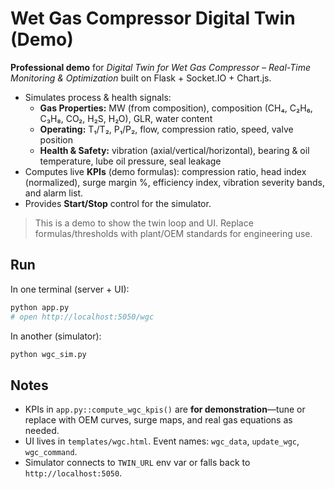 
# Wet Gas Compressor Digital Twin (Demo)

**Professional demo** for *Digital Twin for Wet Gas Compressor – Real-Time Monitoring & Optimization* built on Flask + Socket.IO + Chart.js.

- Simulates process & health signals:
  - **Gas Properties:** MW (from composition), composition (CH₄, C₂H₆, C₃H₈, CO₂, H₂S, H₂O), GLR, water content
  - **Operating:** T₁/T₂, P₁/P₂, flow, compression ratio, speed, valve position
  - **Health & Safety:** vibration (axial/vertical/horizontal), bearing & oil temperature, lube oil pressure, seal leakage
- Computes live **KPIs** (demo formulas): compression ratio, head index (normalized), surge margin %, efficiency index, vibration severity bands, and alarm list.
- Provides **Start/Stop** control for the simulator.

> This is a demo to show the twin loop and UI. Replace formulas/thresholds with plant/OEM standards for engineering use.

## Run

In one terminal (server + UI):
```bash
python app.py
# open http://localhost:5050/wgc
```

In another (simulator):
```bash
python wgc_sim.py
```

## Notes

- KPIs in `app.py::compute_wgc_kpis()` are **for demonstration**—tune or replace with OEM curves, surge maps, and real gas equations as needed.
- UI lives in `templates/wgc.html`. Event names: `wgc_data`, `update_wgc`, `wgc_command`.
- Simulator connects to `TWIN_URL` env var or falls back to `http://localhost:5050`.
